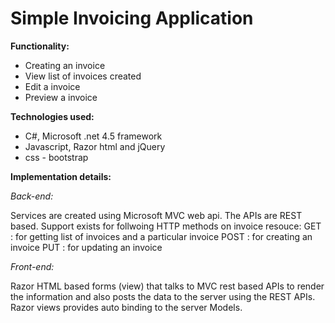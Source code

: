 # Simple Invoicing Application

**Functionality:**

- Creating an invoice
- View list of invoices created
- Edit a invoice
- Preview a invoice

**Technologies used:**

- C#, Microsoft .net 4.5 framework
- Javascript, Razor html and jQuery
- css - bootstrap

**Implementation details:**

*Back-end:*

Services are created using Microsoft MVC web api. The APIs are REST based. 
Support exists for follwoing HTTP methods on invoice resouce:
 GET : for getting list of invoices and a particular invoice
 POST : for creating an invoice
 PUT : for updating an invoice
 
*Front-end:*
 
 Razor HTML based forms (view) that talks to MVC rest based APIs to render the information and also posts the data to the server using the REST APIs. Razor views provides auto binding to the server Models.

